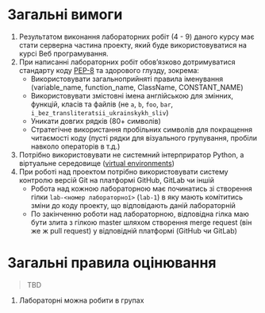 # Загальні вимоги

1. Результатом виконання лабораторних робіт (4 - 9) даного курсу має стати серверна частина проекту, який буде використовуватися на курсі Веб програмування.
2. При написанні лабораторних робіт обов’язково дотримуватися стандарту коду [PEP-8](https://www.python.org/dev/peps/pep-0008/) та здорового глузду, зокрема:
    * Використовувати загальноприйняті правила іменування (variable_name, function_name, ClassName, CONSTANT_NAME)
    * Використовувати змістовні імена англійською для змінних, функцій, класів та файлів (не `a`, `b`, `foo`, `bar`, `i_bez_transliteratsii_ukrainskykh_sliv`) 
    * Уникати довгих рядків (80+ символів)
    * Стратегічне використання пробільних символів для покращення читаємості коду (пусті рядки для візуального групування, пробіли навколо операторів в т.д.)
3. Потрібно використовувати не системний інтерприратор Python, а віртуальне середовище ([virtual environments](https://docs.python.org/3/tutorial/venv.html)) 
4. При роботі над проектом потрібно використовувати систему контролю версій Git на платформі GitHub, GitLab чи іншій
    * Робота над кожною лабораторною має починатись зі створення гілки `lab-<номер лабораторної>` (`lab-1`) в яку мають комітитись зміни до коду проекту, що відповідають даній лабораторній
    * По закінченню роботи над лабораторною, відповідна гілка маю бути злита з гілкою master шляхом створення merge request (він же ж pull request) у відповідній платформі (GitHub чи GitLab)

# Загальні правила оцінювання

> TBD
1. Лабораторні можна робити в групах
